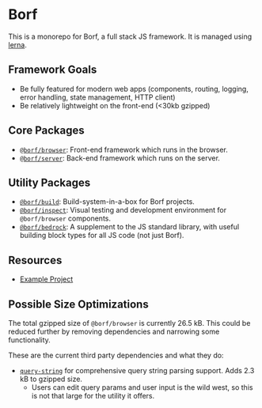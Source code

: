 # Borf

This is a monorepo for Borf, a full stack JS framework. It is managed using [lerna](https://lerna.js.org/).

## Framework Goals

- Be fully featured for modern web apps (components, routing, logging, error handling, state management, HTTP client)
- Be relatively lightweight on the front-end (<30kb gzipped)

## Core Packages

- [`@borf/browser`](./packages/browser/README.md): Front-end framework which runs in the browser.
- [`@borf/server`](./packages/server/README.md): Back-end framework which runs on the server.

## Utility Packages

- [`@borf/build`](./packages/build/README.md): Build-system-in-a-box for Borf projects.
- [`@borf/inspect`](./packages/inspect/README.md): Visual testing and development environment for `@borf/browser` components.
- [`@borf/bedrock`](./packages/bedrock/README.md): A supplement to the JS standard library, with useful building block types for all JS code (not just Borf).

## Resources

- [Example Project](./examples/README.md)

## Possible Size Optimizations

The total gzipped size of `@borf/browser` is currently 26.5 kB. This could be reduced further by removing dependencies and narrowing some functionality.

These are the current third party dependencies and what they do:

- [`query-string`](https://bundlephobia.com/package/query-string@7.1.1) for comprehensive query string parsing support. Adds 2.3 kB to gzipped size.
  - Users can edit query params and user input is the wild west, so this is not that large for the utility it offers.
